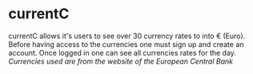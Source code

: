 # currentC
currentC allows it's users to see over 30 currency rates to into € (Euro).
Before having access to the currencies one must sign up and create an account.
Once logged in one can see all currencies rates for the day.
                                                              *Currencies used are from the website of the European Central Bank*
